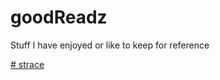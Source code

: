 # goodReadz

Stuff I have enjoyed or like to keep for reference


[# strace](https://zwischenzugs.com/2011/08/29/my-favourite-secret-weapon-strace/?mc_cid=d7dc75bcb9&mc_eid=fc6bdfd9c9)
